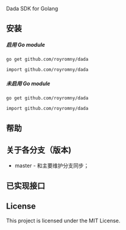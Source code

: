 Dada SDK for Golang

## 安装
##### 启用 Go module

```
go get github.com/royromny/dada
```

```
import github.com/royromny/dada
```

##### 未启用 Go module

```
go get github.com/royromny/dada
```

```
import github.com/royromny/dada
```


## 帮助


## 关于各分支（版本)

* master - 和主要维护分支同步；

## 已实现接口

## License
This project is licensed under the MIT License.
